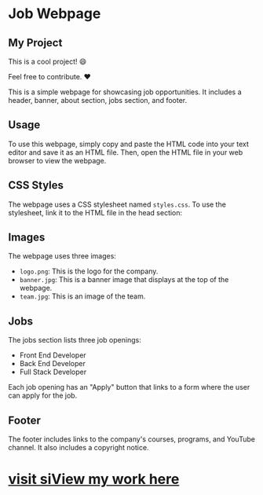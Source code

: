 # Job Webpage
## My Project

This is a cool project! 😄

Feel free to contribute. ❤️


This is a simple webpage for showcasing job opportunities. It includes a header, banner, about section, jobs section, and footer.

## Usage

To use this webpage, simply copy and paste the HTML code into your text editor and save it as an HTML file. Then, open the HTML file in your web browser to view the webpage.

## CSS Styles

The webpage uses a CSS stylesheet named `styles.css`. To use the stylesheet, link it to the HTML file in the head section:

## Images

The webpage uses three images:

* `logo.png`: This is the logo for the company.
* `banner.jpg`: This is a banner image that displays at the top of the webpage.
* `team.jpg`: This is an image of the team.

## Jobs

The jobs section lists three job openings:

* Front End Developer
* Back End Developer
* Full Stack Developer

Each job opening has an "Apply" button that links to a form where the user can apply for the job.

## Footer

The footer includes links to the company's courses, programs, and YouTube channel. It also includes a copyright notice.
# [visit siView my work here](https://vkeerthu.github.io/jwebpage/hyper/index.html)
